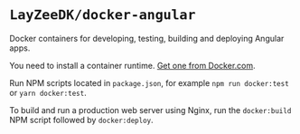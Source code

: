 # `LayZeeDK/docker-angular`

Docker containers for developing, testing, building and deploying Angular apps.

You need to install a container runtime. [Get one from Docker.com](https://www.docker.com/get-started).

Run NPM scripts located in `package.json`, for example `npm run docker:test` or `yarn docker:test`.

To build and run a production web server using Nginx, run the `docker:build` NPM script followed by `docker:deploy`.
